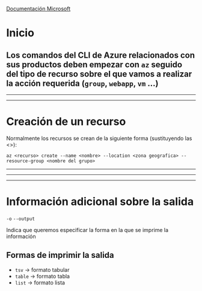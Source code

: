 [Documentación Microsoft](https://docs.microsoft.com/es-es/azure/virtual-machines/linux/cli-manage)

# Inicio

Los comandos del CLI de Azure relacionados con sus productos deben empezar con `az` seguido del tipo de recurso sobre el que vamos a realizar la acción requerida (`group`, `webapp`, `vm` ...)
---
---
---

# Creación de un recurso

Normalmente los recursos se crean de la siguiente forma (sustituyendo las <>):

`az <recurso> create --name <nombre> --location <zona geografica> --resource-group <nombre del grupo>`


---
---
---

# Información adicional sobre la salida

`-o`
`--output`

Indica que queremos especificar la forma en la que se imprime la información

## Formas de imprimir la salida

- `tsv` ->  formato tabular
- `table` -> formato tabla
- `list` -> formato lista